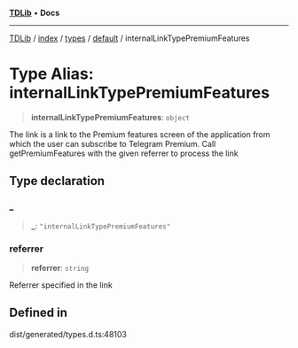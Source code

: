 [**TDLib**](../../../../../../README.md) • **Docs**

***

[TDLib](../../../../../../modules.md) / [index](../../../../../README.md) / [types](../../../README.md) / [default](../README.md) / internalLinkTypePremiumFeatures

# Type Alias: internalLinkTypePremiumFeatures

> **internalLinkTypePremiumFeatures**: `object`

The link is a link to the Premium features screen of the application from which the user can subscribe to Telegram Premium. Call getPremiumFeatures with the given referrer to process the link

## Type declaration

### \_

> **\_**: `"internalLinkTypePremiumFeatures"`

### referrer

> **referrer**: `string`

Referrer specified in the link

## Defined in

dist/generated/types.d.ts:48103
